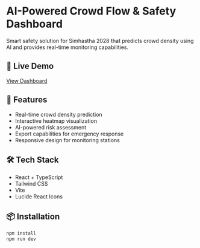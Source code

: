 # AI-Powered Crowd Flow & Safety Dashboard

Smart safety solution for Simhastha 2028 that predicts crowd density using AI and provides real-time monitoring capabilities.

## 🚀 Live Demo
[View Dashboard](ai-crowdflow-and-safety-dashboard.netlify.app )

## 🎯 Features
- Real-time crowd density prediction
- Interactive heatmap visualization
- AI-powered risk assessment
- Export capabilities for emergency response
- Responsive design for monitoring stations

## 🛠️ Tech Stack
- React + TypeScript
- Tailwind CSS
- Vite
- Lucide React Icons

## 📦 Installation
```bash
npm install
npm run dev
